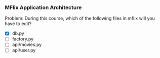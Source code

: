 ### MFlix Application Architecture

Problem: During this course, which of the following files in mflix will you have to edit?
- [x] db.py
- [ ] factory.py
- [ ] api/movies.py
- [ ] api/user.py
